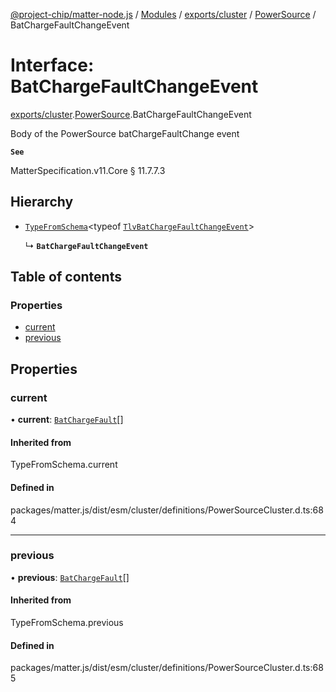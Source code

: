 [@project-chip/matter-node.js](../README.md) / [Modules](../modules.md) / [exports/cluster](../modules/exports_cluster.md) / [PowerSource](../modules/exports_cluster.PowerSource.md) / BatChargeFaultChangeEvent

# Interface: BatChargeFaultChangeEvent

[exports/cluster](../modules/exports_cluster.md).[PowerSource](../modules/exports_cluster.PowerSource.md).BatChargeFaultChangeEvent

Body of the PowerSource batChargeFaultChange event

**`See`**

MatterSpecification.v11.Core § 11.7.7.3

## Hierarchy

- [`TypeFromSchema`](../modules/exports_tlv.md#typefromschema)\<typeof [`TlvBatChargeFaultChangeEvent`](../modules/exports_cluster.PowerSource.md#tlvbatchargefaultchangeevent)\>

  ↳ **`BatChargeFaultChangeEvent`**

## Table of contents

### Properties

- [current](exports_cluster.PowerSource.BatChargeFaultChangeEvent.md#current)
- [previous](exports_cluster.PowerSource.BatChargeFaultChangeEvent.md#previous)

## Properties

### current

• **current**: [`BatChargeFault`](../enums/exports_cluster.PowerSource.BatChargeFault.md)[]

#### Inherited from

TypeFromSchema.current

#### Defined in

packages/matter.js/dist/esm/cluster/definitions/PowerSourceCluster.d.ts:684

___

### previous

• **previous**: [`BatChargeFault`](../enums/exports_cluster.PowerSource.BatChargeFault.md)[]

#### Inherited from

TypeFromSchema.previous

#### Defined in

packages/matter.js/dist/esm/cluster/definitions/PowerSourceCluster.d.ts:685

